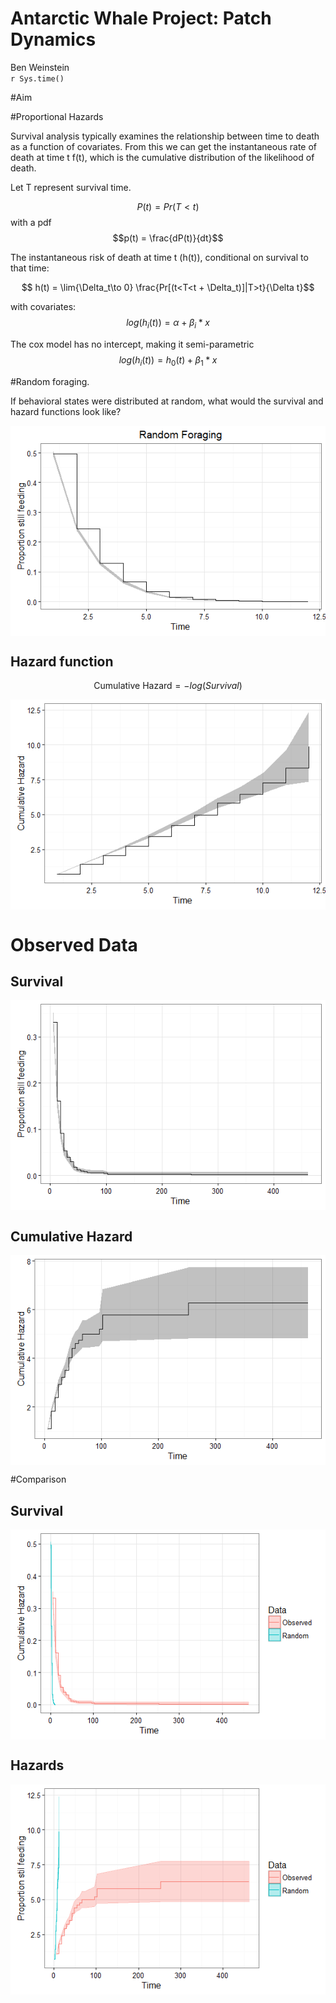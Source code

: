 # Antarctic Whale Project: Patch Dynamics
Ben Weinstein  
`r Sys.time()`  

#Aim







#Proportional Hazards

Survival analysis typically examines the relationship between time to death as a function of covariates. From this we can get the instantaneous rate of death at time t f(t), which is the cumulative distribution of the likelihood of death.

Let T represent survival time.

$$ P(t) = Pr(T<t)$$ 
with a pdf
$$p(t) = \frac{dP(t)}{dt}$$

The instantaneous risk of death at time t (h(t)), conditional on survival to that time:

$$ h(t) = \lim{\Delta_t\to 0} \frac{Pr[(t<T<t + \Delta_t)]|T>t}{\Delta t}$$

with covariates:
$$log (h_i(t)) = \alpha + \beta_i *x$$

The cox model has no intercept, making it semi-parametric
$$ log(h_i(t)) = h_0(t) + \beta_1 * x$$



#Random foraging.

If behavioral states were distributed at random, what would the survival and hazard functions look like?








<img src="Patch_files/figure-html/unnamed-chunk-6-1.png" title="" alt="" style="display: block; margin: auto;" />

## Hazard function

$$\text{Cumulative Hazard} = -log(Survival)$$

<img src="Patch_files/figure-html/unnamed-chunk-7-1.png" title="" alt="" style="display: block; margin: auto;" />

# Observed Data





## Survival

<img src="Patch_files/figure-html/unnamed-chunk-9-1.png" title="" alt="" style="display: block; margin: auto;" />

## Cumulative Hazard

<img src="Patch_files/figure-html/unnamed-chunk-10-1.png" title="" alt="" style="display: block; margin: auto;" />

#Comparison

## Survival

<img src="Patch_files/figure-html/unnamed-chunk-11-1.png" title="" alt="" style="display: block; margin: auto;" />

## Hazards

<img src="Patch_files/figure-html/unnamed-chunk-12-1.png" title="" alt="" style="display: block; margin: auto;" />

